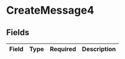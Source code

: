 # CreateMessage4


## Fields

| Field       | Type        | Required    | Description |
| ----------- | ----------- | ----------- | ----------- |